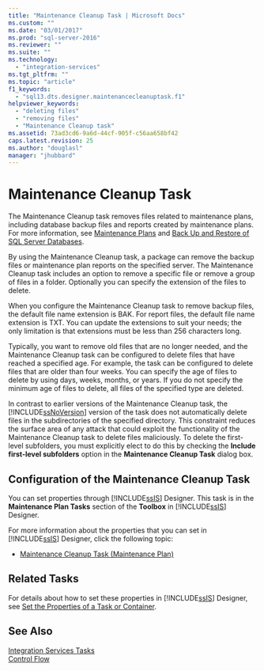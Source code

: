 ```yaml
---
title: "Maintenance Cleanup Task | Microsoft Docs"
ms.custom: ""
ms.date: "03/01/2017"
ms.prod: "sql-server-2016"
ms.reviewer: ""
ms.suite: ""
ms.technology: 
  - "integration-services"
ms.tgt_pltfrm: ""
ms.topic: "article"
f1_keywords: 
  - "sql13.dts.designer.maintenancecleanuptask.f1"
helpviewer_keywords: 
  - "deleting files"
  - "removing files"
  - "Maintenance Cleanup task"
ms.assetid: 73ad3cd6-9a6d-44cf-905f-c56aa658bf42
caps.latest.revision: 25
ms.author: "douglasl"
manager: "jhubbard"
---
```

# Maintenance Cleanup Task
  The Maintenance Cleanup task removes files related to maintenance plans, including database backup files and reports created by maintenance plans. For more information, see [Maintenance Plans](../../relational-databases/maintenance-plans/maintenance-plans.md) and [Back Up and Restore of SQL Server Databases](../../relational-databases/backup-restore/back-up-and-restore-of-sql-server-databases.md).  
  
 By using the Maintenance Cleanup task, a package can remove the backup files or maintenance plan reports on the specified server. The Maintenance Cleanup task includes an option to remove a specific file or remove a group of files in a folder. Optionally you can specify the extension of the files to delete.  
  
 When you configure the Maintenance Cleanup task to remove backup files, the default file name extension is BAK. For report files, the default file name extension is TXT. You can update the extensions to suit your needs; the only limitation is that extensions must be less than 256 characters long.  
  
 Typically, you want to remove old files that are no longer needed, and the Maintenance Cleanup task can be configured to delete files that have reached a specified age. For example, the task can be configured to delete files that are older than four weeks. You can specify the age of files to delete by using days, weeks, months, or years. If you do not specify the minimum age of files to delete, all files of the specified type are deleted.  
  
 In contrast to earlier versions of the Maintenance Cleanup task, the [!INCLUDE[ssNoVersion](../../advanced-analytics/r-services/includes/ssnoversion-md.md)] version of the task does not automatically delete files in the subdirectories of the specified directory. This constraint reduces the surface area of any attack that could exploit the functionality of the Maintenance Cleanup task to delete files maliciously. To delete the first-level subfolders, you must explicitly elect to do this by checking the **Include first-level subfolders** option in the **Maintenance Cleanup Task** dialog box.  
  
## Configuration of the Maintenance Cleanup Task  
 You can set properties through [!INCLUDE[ssIS](../../analysis-services/instances/includes/ssis-md.md)] Designer. This task is in the **Maintenance Plan Tasks** section of the **Toolbox** in [!INCLUDE[ssIS](../../analysis-services/instances/includes/ssis-md.md)] Designer.  
  
 For more information about the properties that you can set in [!INCLUDE[ssIS](../../analysis-services/instances/includes/ssis-md.md)] Designer, click the following topic:  
  
-   [Maintenance Cleanup Task &#40;Maintenance Plan&#41;](../../relational-databases/maintenance-plans/maintenance-cleanup-task-maintenance-plan.md)  
  
## Related Tasks  
 For details about how to set these properties in [!INCLUDE[ssIS](../../analysis-services/instances/includes/ssis-md.md)] Designer, see [Set the Properties of a Task or Container](http://msdn.microsoft.com/library/52d47ca4-fb8c-493d-8b2b-48bb269f859b).  
  
## See Also  
 [Integration Services Tasks](../../integration-services/control-flow/integration-services-tasks.md)   
 [Control Flow](../../integration-services/control-flow/control-flow.md)  
  
  